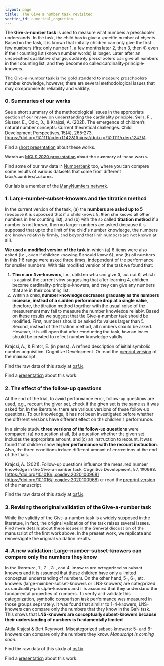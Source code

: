 ```yaml
---
layout: page
title:  The Give a number task revisited
section_id: numerical_cognition
---
```


The **Give-a-number task** is used to measure what numbers a preschooler understands. In the task, the child has to give a specific number of objects. Based on the task, it is known that initially children can only give the first few numbers (first only number 1, a few months later 2, then 3, then 4) even if their counting list (known number words) is longer. Later, after an unspecified qualitative change, suddenly preschoolers can give all numbers in their counting list, and they become so called cardinality-principle-knowers.

The Give-a-number task is the gold standard to measure preschoolers number knowledge, however, there are several methodological issues that may compromise its reliability and validity.

### 0. Summaries of our works

<i class='fa fa-file-text'></i> See a short summary of the methodological issues in the appropriate section of our review on understanding the cardinality principle: Sella, F., Slusser, E., Odic, D., & Krajcsi, A. (2021). The emergence of children’s natural number concepts: Current theoretical challenges. Child Development Perspectives, 15(4), 265–273. [https://doi.org/10.1111/cdep.12428](https://doi.org/10.1111/cdep.12428).

<i class='fa fa-desktop'></i> Find a [short presentation](https://docs.google.com/presentation/d/1owAbT48vQhKDpEwzqBacLeAqK1nn39NauQV_EwTwZsA/edit?usp=sharing) about these works.

<i class='fa fa-file-video-o'></i> Watch an [MCLS 2020 presentation](https://www.youtube.com/watch?v=finJsMHUUKM) about the summary of these works.

<i class='fa fa-table'></i> Find some of our raw data in [Numberbank](https://numberbank.shinyapps.io/shiny_app/) too, where you can compare some results of various datasets that come from different labs/countries/cultures.

<i class='fa fa-link'></i> Our lab is a member of the [ManyNumbers network](https://www.manynumbers.org/home).

### 1. Large-number-subset-knowers and the titration method

In the current version of the task, (a) the **numbers are asked up to 5** (because it is supposed that if a child knows 5, then she knows all other numbers in her counting list), and (b) with the so called **titration method** if a number is not known, then no larger numbers are asked (because it is supposed that up to the limit of the child's number knowledge, the numbers are known relatively firmly, and beyond that limit numbers are not known at all).

**We used a modified version of the task** in which (a) 6 items were also asked (i.e., even if children knowing 5 should know 6), and (b) all numbers in this 1-6 range were asked three times, independent of the performance for smaller numbers. With this modified version of the task we found that:
1. **There are five-knowers**, i.e., children who can give 5, but not 6, which is against the current view suggesting that after learning 4, children become cardinality-principle-knowers, and they can give any numbers that are in their counting list.
2. Within a child, **number knowledge decreases gradually as the numbers increase, instead of a sudden performance drop at a single value**, therefore, the titration method together with the usual noise of the measurement may fail to measure the number knowledge reliably.
Based on these results we suggest that the Give-a-number task should be modified. First, numbers should be asked for values larger than 5. Second, instead of the titration method, all numbers should be asked. However, it is still open that after conducting the task, how an index should be created to reflect number knowledge validly.

<i class='fa fa-file-text'></i> Krajcsi, A., & Fintor, E. (in press). A refined description of initial symbolic number acquisition. Cognitive Development. Or read the [preprint version](https://osf.io/2kh9s) of the manuscript.

<i class='fa fa-table'></i> Find the raw data of this study at [osf.io](https://osf.io/z28hd/).

<i class='fa fa-desktop'></i> Find a [presentation](https://docs.google.com/presentation/d/1hTaC9UZBgd-6tG6vQ9lPZxOnhCBYCwosbUfs-BSp4YA/edit?usp=sharing) about this work.

### 2. The effect of the follow-up questions

At the end of the trial, to avoid performance error, follow-up questions are used, e.g., recount the given set, check if the given set is the same as it was asked for. In the literature, there are various versions of those follow-up questions. To our knowledge, it has not been investigated before whether the different versions have different effect on the children's performance.

In a simple study, **three versions of the follow-up questions** were compared: (a) no question at all, (b) a question whether the given set includes the appropriate amount, and (c) an instruction to recount. It was found that children show **higher performance with the recount instruction**. Also, the three conditions induce different amount of corrections at the end of the trials.

<i class='fa fa-file-text'></i> Krajcsi, A. (2021). Follow-up questions influence the measured number knowledge in the Give-a-number task. Cognitive Development, 57, 100968. [https://doi.org/10.1016/j.cogdev.2020.100968](https://doi.org/10.1016/j.cogdev.2020.100968) or read the [preprint version](https://psyarxiv.com/fky69) of the manuscript.

<i class='fa fa-table'></i> Find the raw data of this study at [osf.io](https://osf.io/584y3/).

### 3. Revising the original validation of the Give-a-number task

While the validity of the Give-a-number task is a widely supposed in the literature, in fact, the original validation of the task raises several issues. Find more details about these issues in the General discussion of the manuscript of the first work above. In the present work, we replicate and reinvestigate the original validation results.

### 4. A new validation: Large-number-subset-knowers can compare only the numbers they know 

In the literature, 1-, 2-, 3-, and 4-knowers are categorized as subset-knowers and it is assumed that these children have only a limited conceptual understanding of numbers. On the other hand, 5-, 6-, etc. knowers (large-number-subset-knowers or LNS-knowers) are categorized as cardinality-principle-knowers and it is assumed that they understand the fundamental properties of numbers. To verify and validate this categorization, symbolic comparison task performance was measured in those groups separately. It was found that similar to 1-4-knowers, LNS-knowers can compare only the numbers that they know in the GaN task. This shows that **LNS-knowers are conceptually subset-knowers because their understanding of numbers is fundamentally limited**.

<i class='fa fa-file-text'></i> Attila Krajcsi & Bert Reynvoet. Miscategorized subset-knowers: 5- and 6-knowers can compare only the numbers they know. <i>Manuscript is coming soon.</i>

<i class='fa fa-table'></i> Find the raw data of this study at [osf.io](https://osf.io/qj428/).

<i class='fa fa-desktop'></i> Find a [presentation](https://docs.google.com/presentation/d/1w-2WIiYGRQ75L3gq8E_19VJocaYV2bF2f9KxkgHjvlU/edit?usp=sharing) about this work.
